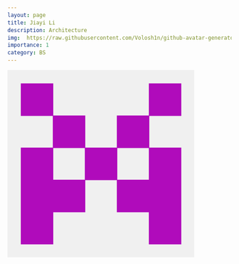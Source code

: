 ```yaml
---
layout: page
title: Jiayi Li
description: Architecture
img:  https://raw.githubusercontent.com/Volosh1n/github-avatar-generator/refs/heads/master/examples/image.png
importance: 1
category: BS
---
```



<div class="profile"> 
<img src="https://raw.githubusercontent.com/Volosh1n/github-avatar-generator/refs/heads/master/examples/image.png" class="img-fluid z-depth-1 rounded"/>
</div>
